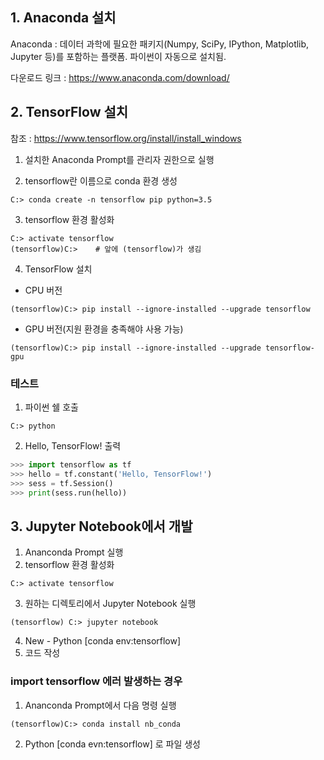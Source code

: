 ## 1. Anaconda 설치

Anaconda : 데이터 과학에 필요한 패키지(Numpy, SciPy, IPython, Matplotlib, Jupyter 등)를 포함하는 플랫폼. 파이썬이 자동으로 설치됨.

다운로드 링크 : https://www.anaconda.com/download/



## 2. TensorFlow 설치

참조 : https://www.tensorflow.org/install/install_windows

1. 설치한 Anaconda Prompt를 관리자 권한으로 실행

    

2. tensorflow란 이름으로 conda 환경 생성

```
C:> conda create -n tensorflow pip python=3.5 
```



3. tensorflow 환경 활성화

```
C:> activate tensorflow
(tensorflow)C:>    # 앞에 (tensorflow)가 생김
```



4. TensorFlow 설치

- CPU 버전

```
(tensorflow)C:> pip install --ignore-installed --upgrade tensorflow
```

- GPU 버전(지원 환경을 충족해야 사용 가능)

```
(tensorflow)C:> pip install --ignore-installed --upgrade tensorflow-gpu
```



### 테스트

1. 파이썬 쉘 호출

```
C:> python
```

2. Hello, TensorFlow! 출력

```python
>>> import tensorflow as tf
>>> hello = tf.constant('Hello, TensorFlow!')
>>> sess = tf.Session()
>>> print(sess.run(hello))
```



## 3. Jupyter Notebook에서 개발

1. Ananconda Prompt 실행
2. tensorflow 환경 활성화

```
C:> activate tensorflow
```

3. 원하는 디렉토리에서 Jupyter Notebook 실행

```
(tensorflow) C:> jupyter notebook
```

4. New - Python [conda env:tensorflow]
5. 코드 작성



### import tensorflow 에러 발생하는 경우

1. Ananconda Prompt에서 다음 명령 실행

```
(tensorflow)C:> conda install nb_conda
```

2. Python [conda evn:tensorflow] 로 파일 생성